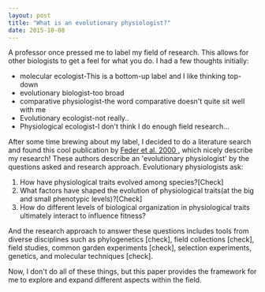 ```yaml
---
layout: post
title: "What is an evolutionary physiologist?"
date: 2015-10-08
---
```


A professor once pressed me to label my field of research. This allows for other biologists to get a feel for what you do. I had a few thoughts initially:   

* molecular ecologist-This is a bottom-up label and I like thinking top-down    
* evolutionary biologist-too broad
* comparative physiologist-the word comparative doesn't quite sit well with me
* Evolutionary ecologist-not really..
* Physiological ecologist-I don't think I do enough field research...


After some time brewing about my label, I decided to do a literature search and found this cool publication by <a href="http://www.jstor.org/stable/221735?seq=1#page_scan_tab_contents">Feder et al. 2000 </a>, which nicely describe my research! These authors describe an 'evolutionary physiologist' by the questions asked and research approach. Evolutionary physiologists ask:    

1. How have physiological traits evolved among species?[Check] 
2. What factors have shaped the evolution of physiological traits(at the big and small phenotypic levels)?[Check] 
3. How do different levels of biological organization in physiological traits ultimately interact to influence fitness?  

And the research approach to answer these questions includes tools from diverse disciplines such as phylogenetics [check], field collections [check], field studies, common garden experiments [check], selection experiments, genetics, and molecular techniques [check]. 

Now, I don't do all of these things, but this paper provides the framework for me to explore and expand different aspects within the field. 



